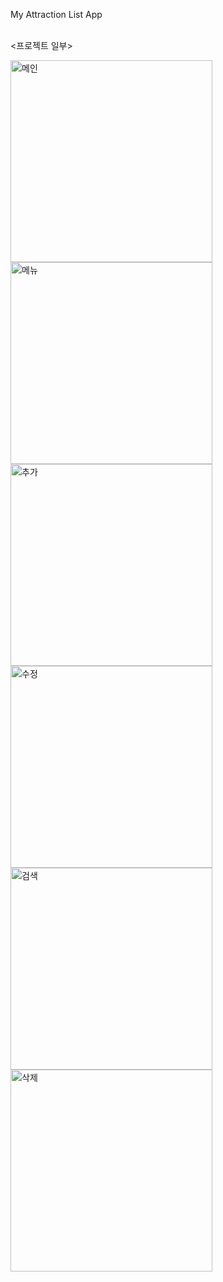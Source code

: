 My Attraction List App
<br><br>

<프로젝트 일부>

<img width="323" alt="메인" src="https://github.com/jeanxss/my-list-app/assets/153884787/848706a0-cdb3-4c4d-94bc-fb58edb24b02">
<img width="323" alt="메뉴" src="https://github.com/jeanxss/my-list-app/assets/153884787/38904f8e-813c-4bc7-831b-1961a4164823">
<img width="323" alt="추가" src="https://github.com/jeanxss/my-list-app/assets/153884787/30f8c613-6da8-4a0f-81c7-b34b4f04df7d">
<img width="323" alt="수정" src="https://github.com/jeanxss/my-list-app/assets/153884787/a1832bd0-f713-471a-8cad-9143dada9376">
<img width="323" alt="검색" src="https://github.com/jeanxss/my-list-app/assets/153884787/cf821a68-79b3-400a-9e18-cb547812eefd">
<img width="323" alt="삭제" src="https://github.com/jeanxss/my-list-app/assets/153884787/339ff33f-4f0d-4d24-a4ab-762aba70ebd7">
